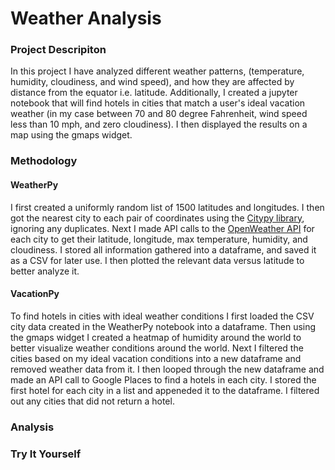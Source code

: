 # Weather Analysis
### Project Descripiton
In this project I have analyzed different weather patterns, (temperature, humidity, cloudiness, and wind speed), and how they are affected by distance from the equator i.e. latitude. Additionally, I created a jupyter notebook that will find hotels in cities that match a user's ideal vacation weather (in my case between 70 and 80 degree Fahrenheit, wind speed less than 10 mph, and zero cloudiness). I then displayed the results on a map using the gmaps widget.

### Methodology

#### WeatherPy
I first created a uniformly random list of 1500 latitudes and longitudes. I then got the nearest city to each pair of coordinates using the [Citypy library](https://pypi.org/project/citipy/), ignoring any duplicates. Next I  made API calls to the [OpenWeather API](https://openweathermap.org/api) for each city to get their latitude, longitude, max temperature, humidity, and cloudiness. I stored all information gathered into a dataframe, and saved it as a CSV for later use. I then plotted the relevant data versus latitude to better analyze it.

#### VacationPy
To find hotels in cities with ideal weather conditions I first loaded the CSV city data created in the WeatherPy notebook into a dataframe. Then using the gmaps widget I created a heatmap of humidity around the world to better visualize weather conditions around the world. Next I filtered the cities based on my ideal vacation conditions into a new dataframe and removed weather data from it. I then looped through the new dataframe and made an API call to Google Places to find a hotels in each city. I stored the first hotel for each city in a list and appeneded it to the dataframe. I filtered out any cities that did not return a hotel.

### Analysis

### Try It Yourself
